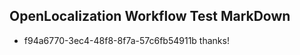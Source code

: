 ## OpenLocalization Workflow Test MarkDown
* f94a6770-3ec4-48f8-8f7a-57c6fb54911b thanks!

<!--HONumber=Aug16_HO4-->


